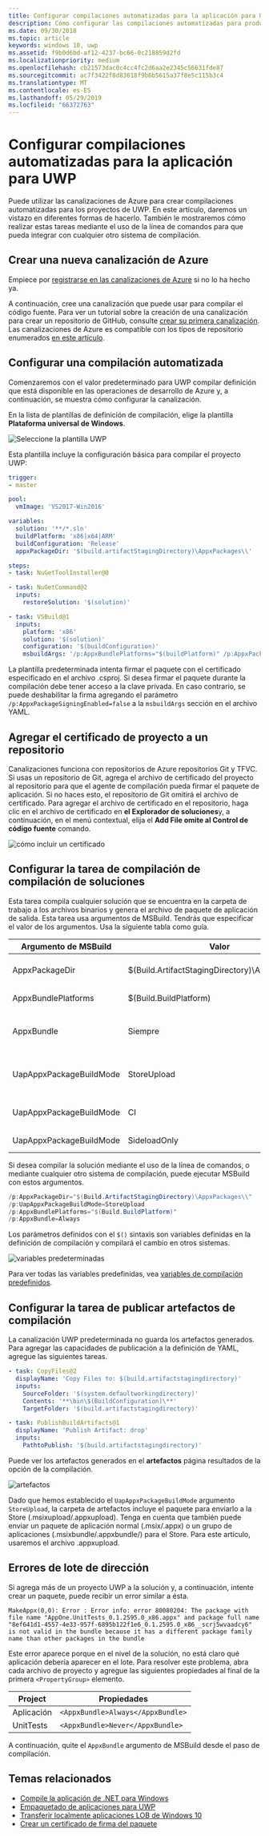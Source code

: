 ```yaml
---
title: Configurar compilaciones automatizadas para la aplicación para UWP
description: Cómo configurar las compilaciones automatizadas para producir paquetes de instalaciones de prueba o paquetes de la Store.
ms.date: 09/30/2018
ms.topic: article
keywords: windows 10, uwp
ms.assetid: f9b0d6bd-af12-4237-bc66-0c218859d2fd
ms.localizationpriority: medium
ms.openlocfilehash: cb21573dac0c4cc4fc2d6aa2e2345c56631fde87
ms.sourcegitcommit: ac7f3422f8d83618f9b6b5615a37f8e5c115b3c4
ms.translationtype: MT
ms.contentlocale: es-ES
ms.lasthandoff: 05/29/2019
ms.locfileid: "66372763"
---
```

# <a name="set-up-automated-builds-for-your-uwp-app"></a>Configurar compilaciones automatizadas para la aplicación para UWP

Puede utilizar las canalizaciones de Azure para crear compilaciones automatizadas para los proyectos de UWP. En este artículo, daremos un vistazo en diferentes formas de hacerlo. También le mostraremos cómo realizar estas tareas mediante el uso de la línea de comandos para que pueda integrar con cualquier otro sistema de compilación.

## <a name="create-a-new-azure-pipeline"></a>Crear una nueva canalización de Azure

Empiece por [registrarse en las canalizaciones de Azure](https://docs.microsoft.com/azure/devops/pipelines/get-started/pipelines-sign-up) si no lo ha hecho ya.

A continuación, cree una canalización que puede usar para compilar el código fuente. Para ver un tutorial sobre la creación de una canalización para crear un repositorio de GitHub, consulte [crear su primera canalización](https://docs.microsoft.com/azure/devops/pipelines/get-started-yaml). Las canalizaciones de Azure es compatible con los tipos de repositorio enumerados [en este artículo](https://docs.microsoft.com/azure/devops/pipelines/repos).

## <a name="set-up-an-automated-build"></a>Configurar una compilación automatizada

Comenzaremos con el valor predeterminado para UWP compilar definición que está disponible en las operaciones de desarrollo de Azure y, a continuación, se muestra cómo configurar la canalización.

En la lista de plantillas de definición de compilación, elige la plantilla **Plataforma universal de Windows**.

![Seleccione la plantilla UWP](images/select-yaml-template.png)

Esta plantilla incluye la configuración básica para compilar el proyecto UWP:

```yml
trigger:
- master

pool:
  vmImage: 'VS2017-Win2016'

variables:
  solution: '**/*.sln'
  buildPlatform: 'x86|x64|ARM'
  buildConfiguration: 'Release'
  appxPackageDir: '$(build.artifactStagingDirectory)\AppxPackages\\'

steps:
- task: NuGetToolInstaller@0

- task: NuGetCommand@2
  inputs:
    restoreSolution: '$(solution)'

- task: VSBuild@1
  inputs:
    platform: 'x86'
    solution: '$(solution)'
    configuration: '$(buildConfiguration)'
    msbuildArgs: '/p:AppxBundlePlatforms="$(buildPlatform)" /p:AppxPackageDir="$(appxPackageDir)" /p:AppxBundle=Always /p:UapAppxPackageBuildMode=StoreUpload'

```

La plantilla predeterminada intenta firmar el paquete con el certificado especificado en el archivo .csproj. Si desea firmar el paquete durante la compilación debe tener acceso a la clave privada. En caso contrario, se puede deshabilitar la firma agregando el parámetro `/p:AppxPackageSigningEnabled=false` a la `msbuildArgs` sección en el archivo YAML.

## <a name="add-your-project-certificate-to-a-repository"></a>Agregar el certificado de proyecto a un repositorio

Canalizaciones funciona con repositorios de Azure repositorios Git y TFVC. Si usas un repositorio de Git, agrega el archivo de certificado del proyecto al repositorio para que el agente de compilación pueda firmar el paquete de aplicación. Si no haces esto, el repositorio de Git omitirá el archivo de certificado. Para agregar el archivo de certificado en el repositorio, haga clic en el archivo de certificado en **el Explorador de soluciones**y, a continuación, en el menú contextual, elija el **Add File omite al Control de código fuente** comando.

![cómo incluir un certificado](images/building-screen1.png)

## <a name="configure-the-build-solution-build-task"></a>Configurar la tarea de compilación de compilación de soluciones

Esta tarea compila cualquier solución que se encuentra en la carpeta de trabajo a los archivos binarios y genera el archivo de paquete de aplicación de salida.
Esta tarea usa argumentos de MSBuild. Tendrás que especificar el valor de los argumentos. Usa la siguiente tabla como guía.

|**Argumento de MSBuild**|**Valor**|**Descripción**|
|--------------------|---------|---------------|
| AppxPackageDir | $(Build.ArtifactStagingDirectory)\AppxPackages | Define la carpeta en la que almacenar los artefactos generados. |
| AppxBundlePlatforms | $(Build.BuildPlatform) | Permite definir las plataformas para incluir en el paquete. |
| AppxBundle | Siempre | Crea un.msixbundle/.appxbundle con los archivos.msix/.appx para la plataforma especificada. |
| UapAppxPackageBuildMode | StoreUpload | Genera el archivo.msixupload/.appxupload y **_probar** carpeta de instalación de prueba. |
| UapAppxPackageBuildMode | CI | Genera el archivo.msixupload/.appxupload solo. |
| UapAppxPackageBuildMode | SideloadOnly | Genera el **_probar** carpeta sólo la instalación de prueba |

Si desea compilar la solución mediante el uso de la línea de comandos, o mediante cualquier otro sistema de compilación, puede ejecutar MSBuild con estos argumentos.

```powershell
/p:AppxPackageDir="$(Build.ArtifactStagingDirectory)\AppxPackages\\"
/p:UapAppxPackageBuildMode=StoreUpload
/p:AppxBundlePlatforms="$(Build.BuildPlatform)"
/p:AppxBundle=Always
```

Los parámetros definidos con el `$()` sintaxis son variables definidas en la definición de compilación y compilará el cambio en otros sistemas.

![variables predeterminadas](images/building-screen5.png)

Para ver todas las variables predefinidas, vea [variables de compilación predefinidos](https://docs.microsoft.com/azure/devops/pipelines/build/variables).

## <a name="configure-the-publish-build-artifacts-task"></a>Configurar la tarea de publicar artefactos de compilación

La canalización UWP predeterminada no guarda los artefactos generados. Para agregar las capacidades de publicación a la definición de YAML, agregue las siguientes tareas.

```yml
- task: CopyFiles@2
  displayName: 'Copy Files to: $(build.artifactstagingdirectory)'
  inputs:
    SourceFolder: '$(system.defaultworkingdirectory)'
    Contents: '**\bin\$(BuildConfiguration)\**'
    TargetFolder: '$(build.artifactstagingdirectory)'

- task: PublishBuildArtifacts@1
  displayName: 'Publish Artifact: drop'
  inputs:
    PathtoPublish: '$(build.artifactstagingdirectory)'
```

Puede ver los artefactos generados en el **artefactos** página resultados de la opción de la compilación.

![artefactos](images/building-screen6.png)

Dado que hemos establecido el `UapAppxPackageBuildMode` argumento `StoreUpload`, la carpeta de artefactos incluye el paquete para enviarlo a la Store (.msixupload/.appxupload). Tenga en cuenta que también puede enviar un paquete de aplicación normal (.msix/.appx) o un grupo de aplicaciones (.msixbundle/.appxbundle/) para el Store. Para este artículo, usaremos el archivo .appxupload.

## <a name="address-bundle-errors"></a>Errores de lote de dirección

Si agrega más de un proyecto UWP a la solución y, a continuación, intente crear un paquete, puede recibir un error similar a ésta.

  `MakeAppx(0,0): Error : Error info: error 80080204: The package with file name "AppOne.UnitTests_0.1.2595.0_x86.appx" and package full name "8ef641d1-4557-4e33-957f-6895b122f1e6_0.1.2595.0_x86__scrj5wvaadcy6" is not valid in the bundle because it has a different package family name than other packages in the bundle`

Este error aparece porque en el nivel de la solución, no está claro qué aplicación debería aparecer en el lote. Para resolver este problema, abra cada archivo de proyecto y agregue las siguientes propiedades al final de la primera `<PropertyGroup>` elemento.

|**Project**|**Propiedades**|
|-------|----------|
|Aplicación|`<AppxBundle>Always</AppxBundle>`|
|UnitTests|`<AppxBundle>Never</AppxBundle>`|

A continuación, quite el `AppxBundle` argumento de MSBuild desde el paso de compilación.

## <a name="related-topics"></a>Temas relacionados

- [Compile la aplicación de .NET para Windows](https://www.visualstudio.com/docs/build/get-started/dot-net)
- [Empaquetado de aplicaciones para UWP](https://docs.microsoft.com/windows/uwp/packaging/packaging-uwp-apps)
- [Transferir localmente aplicaciones LOB de Windows 10](https://technet.microsoft.com/itpro/windows/deploy/sideload-apps-in-windows-10)
- [Crear un certificado de firma del paquete](https://docs.microsoft.com/windows/uwp/packaging/create-certificate-package-signing)
